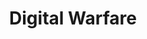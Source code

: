 ---
layout: song
title: "Digital Warfare"
permalink: /songs/digital-war/
cover: "https://i.postimg.cc/Kj2hNfLD/5690c1c1-155d-4c6c-b09a-409aa1488e5f.png"
audio: https://f004.backblazeb2.com/file/qewavetunes/Cyber+warfare+(Edit).mp3

lyrics: |
  [Intro]

  [Verse 1]
  February twenty-first, Change Healthcare falls
  One-ninety million lives behind digital walls
  BlackCat moves silent through the network's veins
  While grandma waits for meds, caught in cyber chains
  Twenty-two million Bitcoin, that's the price of pain
  Epic systems crashing, doctors going insane
  Paper charts and pen, like it's nineteen-ninety-nine
  But this ain't nostalgia, this is the front line
  See, hackers get eighty percent, developers take twenty
  That's the business model when suffering pays plenty
  Ransomware-as-a-Service, crime just went corporate
  Forty dollars monthly for tools that make you forfeit
  From your hospital bed to their crypto wallet
  While you're fighting for life, they're counting profit
  But listen close - never pay that ransom fee
  'Cause every payment just encourages the spree

  [Hook]
  This is digital warfare in the shadows

  Sixteen billion reasons why tomorrow ain't promised

  They're in our infrastructure, we're on our knees

  [Verse 2]
  But that's just the surface, let me dig deeper
  Criminal cash flows to something much steeper
  Rim Jong Hyok, North Korea's digital soldier
  Hospital ransoms made his regime bolder
  Maui malware funded more than just bases
  Hospital payments bought access to classified spaces
  Two Air Force bases, NASA compromised
  While Americans suffered, dictators weaponized
  Ten million reward, FBI wants him found
  But he's washing crypto through China's underground
  Two-point-four million tries
  Taiwan's networks burning under China's cyber spies
  Every single day they test what breaks and what survives
  Mapping every weakness for when the real war arrives
  Meanwhile, Anubis brings a darker innovation
  Encrypt then wipe - permanent devastation
  Even payment can't restore what they've erased
  Digital destruction that can't be displaced

  [Verse 3]
  Arkansas water plant, crews rushing to manual
  Seventy percent failing, the threat's getting annual
  Default passwords unchanged, like leaving doors open
  While foreign hackers circle, the infrastructure's broken
  One-fifty-two thousand potential targets, who's watching the rest?
  When your taps run dry, who passes the test?
  Russia-Ukraine showing us tomorrow's warfare
  Cyber ops with kinetic strikes, data warfare
  Four thousand drones daily from Ukrainian lines
  While fiber-optic cables cross enemy mines
  Can't jam the connection when it's wired direct
  But plastic pollution makes the ecosystem wrecked
  Six hundred years these cables will remain
  Wildlife tangled in war's digital chain
  Flying IEDs now feel like a game
  Controllers miles away, removing the shame
  This ain't just crime, this is preparation
  Cyber reconnaissance for total domination
  While we argue politics, they map our lifelines
  Drawing battle plans through our internet pipelines

  [Bridge]
  Twenty-four percent spike in Israel's cyber hell
  Iranian proxies ring that digital bell
  From water systems to the power grid
  Stage three warfare, more sophisticated than they did
  RansomHub targeting operational tech
  Corporate-sized lies with industrial effect
  Dmitry's ghost launders through Russian schemes
  While ten million bounty haunts his digital dreams
  Operation Cronos took down LockBit's throne
  But for every head cut, three more have grown
  Sixty-seven variants tracked just this year
  FBI watching while new threats appear
  Six-figure bounties for engineers' skills
  As democracy bleeds from these digital kills

  [Final Verse]
  Trillions of dollars lost, and still we pay the price
  Every breach a receipt, every click rolls the dice
  When hospitals shut down and water runs dry
  Remember these words, remember this cry
  We built the internet, now it builds our cage
  China, Russia, Iran writing the next page
  While you scroll through your phone, they're inside the grid
  The war's already started, no longer hidden
  This ain't just music, this is revelation
  Your grandmother's pills fund enemy nations
  When the lights go out and the taps don't flow
  You'll remember this song, you'll finally know

  [Outro]
  Sixteen billion stolen, that's just what they count
  But the real cost? That's the lives that don't amount
  Every delayed surgery, every canceled flight
  Is proof we're already fighting this digital fight
  Digital warfare's written in our DNA, no debate
  Perfect worlds don't exist, that's just fantasy we create
  But in this flawed reality, we control our own fate
  So we harden every system before it gets too late

explanation: |
  # "Digital Warfare"

  *When Cybercrime Becomes Cyber Warfare*

  ---

  ## **Verse 1 Breakdown**
  
  **"February twenty-first, Change Healthcare falls / One-ninety million lives behind digital walls"**

  **Real-World Context:** On February 21, 2024, Change Healthcare, one of America's largest healthcare payment processors was hit by the BlackCat ransomware group. This single attack affected 190 million Americans' medical records and disrupted prescription services nationwide for weeks.

  **Critical Infrastructure Impact:** Change Healthcare processes 1 in 3 patient records in America. When it went down, pharmacies couldn't verify prescriptions, patients couldn't get medications, and hospitals reverted to paper systems reminiscent of the 1990s.

  **"BlackCat moves silent through the network's veins / While grandma waits for meds, caught in cyber chains"**

  **Real-World Context:** BlackCat (also known as ALPHV) is a sophisticated ransomware-as-a-service operation that infiltrated Change Healthcare's systems and encrypted critical data. The "silent" movement refers to how advanced persistent threats operate, they can lurk in systems for months before activating.

  **Human Cost:** Real patients experienced delayed surgeries, cancelled procedures, and inability to fill prescriptions during the weeks-long outage. The "grandma waiting for meds" represents the thousands of elderly patients who depend on these digital systems for life-sustaining medications.

  **"Twenty-two million Bitcoin, that's the price of pain / Epic systems crashing, doctors going insane"**

  **Real-World Context:** Change Healthcare reportedly paid about $22 million in Bitcoin to restore their systems. Epic Systems, used by many hospitals, crashed during the outage, forcing healthcare workers to use paper charts and manual processes.

  **"See, hackers get eighty percent, developers take twenty / That's the business model when suffering pays plenty"**

  **Real-World Context:** The 80/20 split refers to how ransomware-as-a-service (RaaS) operations work. Criminal "affiliates" who deploy the ransomware keep 80% of payments, while the malware developers(operators) who created the tools take 20%. Basically, the operators make the malware, then its up to the affiliate to find their way into the system. Affiliates get more because they technically  have a bigger risk. 

  **Business Model Analysis:** This mirrors legitimate software-as-a-service models, showing how cybercrime has professionalized into a sustainable business ecosystem that profits.

  **"Ransomware-as-a-Service, crime just went corporate / Forty dollars monthly for tools that make you forfeit"**

  **Real-World Context:** RaaS platforms operate like legitimate businesses, offering 24/7 customer support, user reviews, and subscription models starting at $40 per month  to several thousand dollars for  ransomware tools.

  **"But listen close - never pay that ransom fee / 'Cause every payment just encourages the spree"**

  **Real-World Context:** FBI and cybersecurity experts consistently advise against paying ransoms because: 1) It funds future attacks, 2) There's no guarantee of data recovery, 3) It marks organizations as willing to pay, making them future targets.

   **Wait, this sounds like a Grey area** After looking at all these hospitals paying ransomes I started thinking about a big grey area in this situation. This becomes very complicated for healthcare. When ransomware groups steal patient data and threaten to publish it online, hospitals face an impossible choice: pay the ransom to protect patient privacy, or refuse payment and risk having sensitive medical records exposed publicly.

   Hospitals have a legal duty under HIPAA to protect patient data, but does this duty extend to paying criminals to prevent data exposure? If a hospital chooses not to pay and patients private medical information ends up on the dark web, could the hospital face liability for failing to prevent the breach? This is an interesting legal question.

  **Cycle of Violence:** Each payment directly finances the development of more sophisticated malware and incentivizes additional attacks against critical infrastructure.

  ---

  ## **Hook Breakdown**
  
  **"This is digital warfare in the shadows / Sixteen billion reasons why tomorrow ain't promised"**

  **Real-World Context:** The $16 billion represents estimates of global cybercrime losses, though actual losses probably  exceed this by a lot  when including business disruption, recovery costs, and long term impacts.

  ---

  ## **Verse 2 Breakdown**
  
  **"Rim Jong Hyok, North Korea's digital soldier / Hospital ransoms made his regime bolder"**

  **Real-World Context:** Rim Jong Hyok is a real North Korean hacker indicted by the U.S. in July 2024 for leading the Andariel group's ransomware attacks against American hospitals using Maui malware.

  **State-Sponsored Crime:** This represents the intersection of criminal activity and nation-state warfare.North Korean hackers use hospital ransoms to fund legitimate operations.

  **"Maui malware funded more than just bases / Hospital payments bought access to classified spaces"**

  **Real-World Context:** U.S. investigators traced ransom payments from Kansas hospitals directly to North Korean cyber operations that breached two U.S. Air Force bases, NASA's Office of Inspector General, and defense contractors.
   
  **This was the flow:** North Korea used Maui ransomware to attack US hospitals → Hospitals paid ransoms → North Korea laundered that money → Used those funds to buy infrastructure and launch cyber attacks against "two U.S. Air Force bases, NASA-OIG, and entities located in Taiwan, South Korea, and China

  **Strategic Implications:** Hospital ransomware isn't just about money, it's a funding mechanism for espionage operations.

  **"Ten million reward, FBI wants him found / But he's washing crypto through China's underground"**

  **Real-World Context:** The FBI has placed a $10 million bounty on Rim Jong Hyok. North Korean hackers typically launder stolen cryptocurrency through Chinese facilitators and exchanges.

  **"Two-point-four million tries / Taiwan's networks burning under China's cyber spies"**

  **Real-World Context:** Taiwan's National Security Bureau reported that cyber attacks on government systems doubled to 2.4 million attempts per day in 2024, with most attributed to Chinese state sponsored groups.

  **Geopolitical Warfare:** This represents the largest sustained cyber campaign, demonstrating how cyber warfare has become a tool of territorial aggression and political pressure.

  **"Meanwhile, Anubis brings a darker innovation / Encrypt then wipe - permanent devastation"**

  **Real-World Context:** Anubis emerged in December 2024 as a new RaaS group that represents a dangerous evolution in ransomware. Unlike traditional ransomware that encrypts files for ransom, Anubis has a `/WIPEMODE` parameter that permanently destroys data, reducing files to 0 KB and making recovery impossible even after payment.

  **Active and Growing Threat:** Despite being only months old, Anubis has already claimed victims across Australia, Canada, Peru, and the United States, targeting healthcare, construction, and engineering sectors. The malware is actively being developed, with interactive prompts showing ongoing improvements to its destructive capabilities.

  **Psychological Warfare:** This "encrypt-and-wipe" approach maximizes pressure on victims while ensuring some data can never be recovered, representing pure destructive intent beyond financial motivation.

  ---

  ## **Verse 3 Breakdown**
  
  **"Arkansas water plant, crews rushing to manual / Seventy percent failing, the threat's getting annual"**

  **Real-World Context:** Multiple water treatment facilities have been targeted by foreign hackers, including incidents in Arkansas. EPA assessments show that over 70% of water systems fail basic cybersecurity standards.

  **Critical Infrastructure Vulnerability:** Water systems often use decades old industrial control systems with default passwords and weak security, making them attractive targets for both criminals and nation states.

  **"One-fifty-two thousand potential targets, who's watching the rest?"**

  **Real-World Context:** According to CISA there are  approximately 152,000 public water systems operate in the United States, lets hope their security operations have good attention.

  **"Russia-Ukraine showing us tomorrow's warfare / Cyber ops with kinetic strikes, data warfare"**

  **Real-World Context:** The Russia and Ukraine conflict represents a  major war where cyber and physical attacks are fully integrated. Russia coordinates cyber attacks on Ukrainian power grids with missile strikes, creating compound effects that are harder to defend against.

  **Future of Warfare:** This hybrid approach combining digital attacks with conventional weapons is now being studied by militaries worldwide as the new standard for modern conflict.

  **"Four thousand drones daily from Ukrainian lines / While fiber-optic cables cross enemy mines"**

  **Real-World Context:** Ukraine can produce up to 4,000 drones per day at full capacity. Both sides increasingly use fiber optic cables to control drones, making them immune to jamming but creating environmental pollution.

  **Technological Arms Race:** The rapid evolution from radio to fiber optic drones shows how quickly warfare technology adapts, with each innovation creating new tactical advantages and environmental consequences.

  **"Flying IEDs now feel like a game / Controllers miles away, removing the shame"**
  Drone warfare has become gamified- operators sit at screens miles away, controlling lethal weapons through screens. The physical and emotional distance removes the human element of combat, making killing feel abstract and consequence free.

  **"Six hundred years these cables will remain / Wildlife tangled in war's digital chain"**

  **Real-World Context:** Polymer optical fiber cables can persist in the environment for over 600 years, and thousands of kilometers have been deployed across Ukrainian battlefields, creating long term environmental hazards for wildlife.

  **Environmental War Cost:** Modern cyber physical warfare creates pollution that will outlast the conflict by centuries, affecting ecosystems and wildlife for generations.

  ---

  ## **Bridge Breakdown**
  
  **"Twenty-four percent spike in Israel's cyber hell / Iranian proxies ring that digital bell"**

  **Real-World Context:** Israel's National Cyber Directorate reported a 24% increase in cyber incidents in 2024, with most attributed to Iranian proxy groups escalating attacks during the physical conflict.

  **Proxy Warfare Evolution:** Iran uses cyber attacks through proxy militias as a form of asymmetric warfare, allowing plausible deniability while maintaining constant pressure on Israeli infrastructure.

  **"Dmitry's ghost launders through Russian schemes / While ten million bounty haunts his digital dreams"**
  **Real-World Context:** Dmitry Khoroshev, a mastermind behind LockBit, who has a $10 million FBI bounty on his head. Even after law enforcement operations, his "ghost" continues.

  **"Operation Cronos took down LockBit's throne / But for every head cut, three more have grown"**

  **Real-World Context:** In February 2024, international law enforcement's "Operation Cronos" dismantled the LockBit ransomware operation, but within months, multiple new groups emerged using similar techniques.

  **Hydra Effect:** Taking down major ransomware operations often fragments them into smaller, harder to track groups, sometimes resulting in more overall criminal activity.

  **"RansomHub targeting operational tech / Corporate-sized lies with industrial effect"**
  **Real-World Context:** RansomHub is one of the major ransomware groups that specifically targets operational technology (OT) - the systems that control physical processes in factories, power plants, and critical infrastructure. Unlike typical IT attacks, OT attacks can shut down physical operations.

  **"Sixty-seven variants tracked just this year / FBI watching while new threats appear"**

  **Real-World Context:** FBI  tracked 67 new ransomware variants in 2024, showing the rapid pace of criminal innovation and adaptation.

  **Innovation Cycle:** The cat and mouse game between defenders and attackers drives constant technological evolution, with criminals often moving faster than defensive measures.

  ---

  ## **Final Verse & Outro Breakdown**
  
  **"Trillions of dollars lost, and still we pay the price / Every breach a receipt, every click rolls the dice"**

  **Real-World Context:** When including business disruption, recovery costs, lost productivity, and long term impacts, global cybercrime costs are estimated to reach $10.5 trillion annually by 2025.

  **Hidden Costs:** The visible ransom payments represent only a fraction of actual costs. Most damage comes from operational disruption, regulatory fines, and long term reputation damage.

  **"Digital warfare's written in our DNA, no debate / Perfect worlds don't exist, that's just fantasy we create"**

  **Real-World Context:** As long as nations compete for power and resources, they will weaponize whatever tools are available, including the cyberspace. The interconnected nature of modern society makes cyber conflict inevitable.

  **Strategic Reality:** Rather than hoping for perfect cooperation, the focus must be on building resilient systems that can withstand attacks while maintaining essential services. So basically, make it reliable and make it strong.

  **"But in this flawed reality, we control our own fate / So we harden every system before it gets too late"**

  **Context:** While cyber warfare is inevitable, the severity of its impact depends on our preparedness.

  **Call to Action:** The song concludes not with despair but with empowerment, acknowledging that while threats are real and growing, proactive defense can protect what matters most.

  ---

  ## **Key Takeaways**

  1. **Cyber warfare is already here** - it's not a future threat but a current reality affecting millions daily
  2. **Critical infrastructure is the primary target** - hospitals, water systems, and power grids are under constant attack
  3. **Nation states use criminal groups** - the line between state sponsored attacks and organized crime has blurred
  4. **Every payment funds future attacks** - ransomware operates as a self sustaining ecosystem
  5. **Resilience is our only defense** - we can't prevent all attacks, but we can minimize their impact through preparation

  ---

  ## **Sources and References**

  ### **Healthcare Cyber Attacks**
  - **[Change Healthcare Cyberattack Response](https://www.hipaajournal.com/change-healthcare-responding-to-cyberattack/)** - *Supports Verse 1: Change Healthcare incident details and impact on patient care*
  - **[Ascension Health System Attack](https://www.freep.com/story/news/nation/2024/05/09/cyberattack-hits-national-healthcare-system-ascencion/73632451007/)** - *Context for widespread healthcare system vulnerabilities*
  - **[Change Healthcare 190 Million Affected](https://www.cybersecuritydive.com/news/change-healthcare-attack-affects-190-million/738369/)** - *Confirms the 190 million patient records compromised statistic*
    - **[Hospitals and Ransomware](https://cybelangel.com/hospitals-and-ransomware-an-invasive-sickness/)** - *Why Healthcare is a big target for attacks*
  ### **Water Infrastructure Vulnerabilities**
  - **[EPA Drinking Water Cybersecurity Alert](https://www.epa.gov/enforcement/enforcement-alert-drinking-water-systems-address-cybersecurity-vulnerabilities)** - *Supports Verse 3: Water system cybersecurity failures*
  - **[Water Systems Compliance Failures](https://www.securitymagazine.com/articles/100694-epa-reveals-most-water-systems-do-not-meet-compliance-requirements)** - *70% compliance failure rate referenced in lyrics*
  - **[CISA Water Sector Security](https://www.cisa.gov/topics/critical-infrastructure-security-and-resilience/critical-infrastructure-sectors/water-and-wastewater-sector)** - *152,000 water systems vulnerability scope*
  - **[Arkansas Water Plant Attack](https://industrialcyber.co/utilities-energy-power-water-waste/hackers-target-arkansas-city-water-treatment-plant-prompting-federal-investigation/)** - *Specific incident referenced in Verse 3*

  ### **North Korean State-Sponsored Attacks**
  - **[Rim Jong Hyok DOJ Indictment](https://www.justice.gov/archives/opa/pr/north-korean-government-hacker-charged-involvement-ransomware-attacks-targeting-us-hospitals)** - *Supports Verse 2: North Korean hacker targeting hospitals to fund military operations*

  ### **Cybercrime Statistics**
  - **[FBI 2024 Internet Crime Report](https://www.ic3.gov/AnnualReport/Reports/2024_IC3Report.pdf)** - *Source for financial loss statistics and cybercrime trends*
  - **[Global Cyber Attacks Increase](https://www.itpro.com/security/cyber-attacks/global-cyber-attacks-jumped-44-percent-last-year)** - *Supporting data for escalating cyber threats*
  - **[True Cost of cyberattacks](https://cybersecurityventures.com/official-cybercrime-report-2025/)** - *10.5 Trillion lost by 2025 and 12.2 Trillion by 2031*

  ### **Ransomware Operations**
  - **[Ransomware-as-a-Service Explained](https://www.crowdstrike.com/en-us/cybersecurity-101/ransomware/ransomware-as-a-service-raas/)** - *Supports Verse 1: 80/20 split and  monthly kit subscription model*
  - **[LockBit Analysis](https://www.bankinfosecurity.com/lockbitsupp-a-25132)** - *Background on major ransomware operations*
  - **[Operation Cronos Results](https://www.trendmicro.com/en_us/research/24/d/operation-cronos-aftermath.html)** - *Supports Bridge: LockBit takedown and aftermath*
  - **[Dmitry Khoroshev Reward](https://www.state.gov/transnational-organized-crime-rewards-program-2/lockbit-ransomware-administrator-dmitry-yuryevich-khoroshev/)** - *$10 million bounty referenced in Bridge*
  - **[Treasury Sanctions](https://home.treasury.gov/news/press-releases/jy2326)** - *Government response to ransomware operations*
  ### **Anubis Ransomware Innovation**
  - **[Anubis Encrypt-and-Wipe Capability](https://www.trendmicro.com/en_us/research/25/f/anubis-a-closer-look-at-an-emerging-ransomware.html)** - *Supports Verse 2: "Encrypt then wipe - permanent devastation"*

  ### **China-Taiwan Cyber Warfare**
  - **[Chinese Attacks on Taiwan](https://www.reuters.com/technology/cybersecurity/chinese-cyberattacks-taiwan-government-averaged-24-mln-day-2024-report-says-2025-01-06/)** - *Source for 2.4 million daily cyber attacks statistic*

  ### **Russia-Ukraine Conflict**
  - **[West Point Cyber War Analysis](https://lieber.westpoint.edu/recapping-cyber-war-lessons-russia-ukraine-conflict/)** - *Supports Verse 3: Integrated cyber-kinetic warfare tactics*
  - **[Ukraine Autonomous Drones](https://spectrum.ieee.org/ukraine-killer-drones)** - *How Ukraine is beating jamming*
  - **[Fiber-Optic Drone Pollution](https://ceobs.org/plastic-pollution-from-fibre-optic-drones-may-threaten-wildlife-for-years/)** - *600-year environmental impact referenced in Verse 3*
  - **[Drones will become the norm](https://time.com/7290551/ukraines-drone-strikes-against-russia-could-soon-become-the-global-norm/)** - *Context for 4,000 daily drone production*
  - **[Gamified drone warfare](https://english.nv.ua/opinion/ukraine-gamifies-war-with-drone-kill-points-in-army-of-drones-bonus-program-50520526.html)** - *How Unkraine is now gamifiying drone war*

  ### **Iran-Israel Cyber Conflict**
  - **[Iran-Israel Cyber Escalation](https://www.radware.com/security/threat-advisories-and-attack-reports/heightened-cyberthreat-amidst-israel-iran-conflict/)** - *Supports Bridge: Iran-Israel cyber warfare context*
  - **[Israel Stage 3 Cyber Wars](https://www.darkreading.com/threat-intelligence/israel-stage-3-cyber-wars-with-iran-proxies)** - *Source for 24% increase in Israeli cyber incidents*
  - **[Isreal hacktivist target Iran bank](https://techcrunch.com/2025/06/17/pro-israel-hacktivist-group-claims-responsibility-for-alleged-iranian-bank-hack/)** -  hacktivist group Predatory Sparrow claimed to have done the attack
  - **[Predatory Sparrow Tweet](https://x.com/GonjeshkeDarand/status/1934883846442389991)** - They have been talking about all this in their twitter

  ### **Criminal Networks and Money Laundering**
  - **[Crypto Laundering Techniques](https://flare.io/learn/resources/blog/from-dirty-crypto-to-clean-money-the-laundering-playbook-of-russophone-cybercriminals/)** - *Supports Verse 2: "washing crypto through China's underground"*
  - **[RansomHub OT Operations](https://www.txone.com/blog/inside-ransomhub-ot-ransomware-operation/)** - *Supports Bridge: RansomHub targeting operational technology*

  ### **Geopolitical Cyber Strategy**
  - **[Global Cyber Strategies](https://irregularwarfare.org/articles/eroding-global-stability-the-cybersecurity-strategies-of-china-russia-north-korea-and-iran/)** - *Comprehensive analysis of nation-state cyber warfare strategies*
---